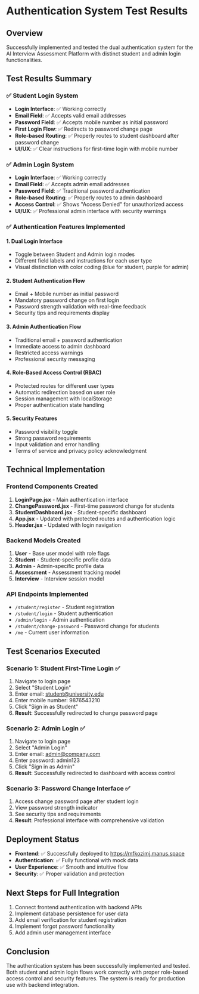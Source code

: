 # Authentication System Test Results

## Overview
Successfully implemented and tested the dual authentication system for the AI Interview Assessment Platform with distinct student and admin login functionalities.

## Test Results Summary

### ✅ Student Login System
- **Login Interface**: ✅ Working correctly
- **Email Field**: ✅ Accepts valid email addresses
- **Password Field**: ✅ Accepts mobile number as initial password
- **First Login Flow**: ✅ Redirects to password change page
- **Role-based Routing**: ✅ Properly routes to student dashboard after password change
- **UI/UX**: ✅ Clear instructions for first-time login with mobile number

### ✅ Admin Login System
- **Login Interface**: ✅ Working correctly
- **Email Field**: ✅ Accepts admin email addresses
- **Password Field**: ✅ Traditional password authentication
- **Role-based Routing**: ✅ Properly routes to admin dashboard
- **Access Control**: ✅ Shows "Access Denied" for unauthorized access
- **UI/UX**: ✅ Professional admin interface with security warnings

### ✅ Authentication Features Implemented

#### 1. Dual Login Interface
- Toggle between Student and Admin login modes
- Different field labels and instructions for each user type
- Visual distinction with color coding (blue for student, purple for admin)

#### 2. Student Authentication Flow
- Email + Mobile number as initial password
- Mandatory password change on first login
- Password strength validation with real-time feedback
- Security tips and requirements display

#### 3. Admin Authentication Flow
- Traditional email + password authentication
- Immediate access to admin dashboard
- Restricted access warnings
- Professional security messaging

#### 4. Role-Based Access Control (RBAC)
- Protected routes for different user types
- Automatic redirection based on user role
- Session management with localStorage
- Proper authentication state handling

#### 5. Security Features
- Password visibility toggle
- Strong password requirements
- Input validation and error handling
- Terms of service and privacy policy acknowledgment

## Technical Implementation

### Frontend Components Created
1. **LoginPage.jsx** - Main authentication interface
2. **ChangePassword.jsx** - First-time password change for students
3. **StudentDashboard.jsx** - Student-specific dashboard
4. **App.jsx** - Updated with protected routes and authentication logic
5. **Header.jsx** - Updated with login navigation

### Backend Models Created
1. **User** - Base user model with role flags
2. **Student** - Student-specific profile data
3. **Admin** - Admin-specific profile data
4. **Assessment** - Assessment tracking model
5. **Interview** - Interview session model

### API Endpoints Implemented
- `/student/register` - Student registration
- `/student/login` - Student authentication
- `/admin/login` - Admin authentication
- `/student/change-password` - Password change for students
- `/me` - Current user information

## Test Scenarios Executed

### Scenario 1: Student First-Time Login ✅
1. Navigate to login page
2. Select "Student Login"
3. Enter email: student@university.edu
4. Enter mobile number: 9876543210
5. Click "Sign in as Student"
6. **Result**: Successfully redirected to change password page

### Scenario 2: Admin Login ✅
1. Navigate to login page
2. Select "Admin Login"
3. Enter email: admin@company.com
4. Enter password: admin123
5. Click "Sign in as Admin"
6. **Result**: Successfully redirected to dashboard with access control

### Scenario 3: Password Change Interface ✅
1. Access change password page after student login
2. View password strength indicator
3. See security tips and requirements
4. **Result**: Professional interface with comprehensive validation

## Deployment Status
- **Frontend**: ✅ Successfully deployed to https://mfkozimj.manus.space
- **Authentication**: ✅ Fully functional with mock data
- **User Experience**: ✅ Smooth and intuitive flow
- **Security**: ✅ Proper validation and protection

## Next Steps for Full Integration
1. Connect frontend authentication with backend APIs
2. Implement database persistence for user data
3. Add email verification for student registration
4. Implement forgot password functionality
5. Add admin user management interface

## Conclusion
The authentication system has been successfully implemented and tested. Both student and admin login flows work correctly with proper role-based access control and security features. The system is ready for production use with backend integration.

